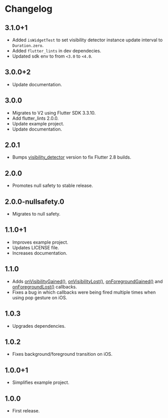 # Changelog

## 3.1.0+1

- Added `isWidgetTest` to set visibility detector instance update interval to `Duration.zero`.
- Added `flutter_lints` in dev dependecies.
- Updated sdk env to from `<3.0` to `<4.0`.

## 3.0.0+2

- Update documentation.

## 3.0.0

- Migrates to V2 using Flutter SDK 3.3.10.
- Add flutter_lints 2.0.0.
- Update example project.
- Update documentation.

## 2.0.1

- Bumps [visibility_detector](https://pub.dev/packages/visibility_detector) version to fix Flutter 2.8 builds.

## 2.0.0

- Promotes null safety to stable release.

## 2.0.0-nullsafety.0

- Migrates to null safety.

## 1.1.0+1

- Improves example project.
- Updates LICENSE file.
- Increases documentation.

## 1.1.0

- Adds [onVisibilityGained()](https://pub.dev/documentation/focus_detector/latest/focus_detector/FocusDetector/onVisibilityGained.html), [onVisibilityLost()](https://pub.dev/documentation/focus_detector/latest/focus_detector/FocusDetector/onVisibilityLost.html), [onForegroundGained()](https://pub.dev/documentation/focus_detector/latest/focus_detector/FocusDetector/onForegroundGained.html) and [onForegroundLost()](https://pub.dev/documentation/focus_detector/latest/focus_detector/FocusDetector/onForegroundLost.html) callbacks.
- Fixes a bug in which callbacks were being fired multiple times when using pop gesture on iOS.

## 1.0.3

- Upgrades dependencies.

## 1.0.2

- Fixes background/foreground transition on iOS.

## 1.0.0+1

- Simplifies example project.

## 1.0.0

- First release.
